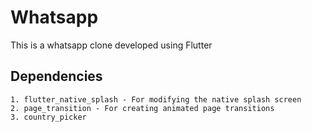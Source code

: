 # Whatsapp

This is a whatsapp clone developed using Flutter

## Dependencies 
    1. flutter_native_splash - For modifying the native splash screen 
    2. page_transition - For creating animated page transitions
    3. country_picker 
